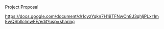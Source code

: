 Project Proposal

https://docs.google.com/document/d/1cyzYqkn7H19TFNwCn8J3qhIjPLxr1mEwQSbIloImwFE/edit?usp=sharing
